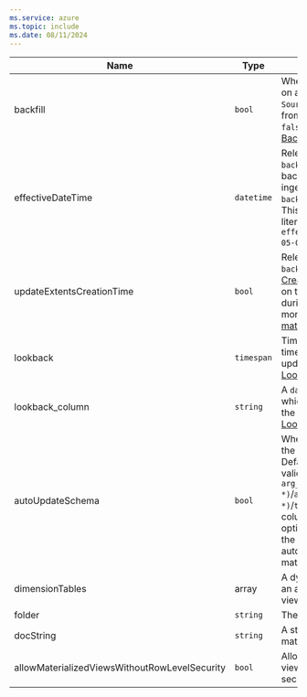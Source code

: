 ```yaml
---
ms.service: azure
ms.topic: include
ms.date: 08/11/2024
---
```


| Name | Type | Description |
|--|--|--|
| backfill | `bool` | Whether to create the view based on all records currently in `SourceTable` (`true`), or to create it from now on (`false`). Default is `false`. For more information, see [Backfill a materialized view](../management/materialized-views/materialized-view-create.md#backfill-a-materialized-view). |
| effectiveDateTime | `datetime` | Relevant only when you're using `backfill`. If it's set, creation backfills only with records ingested after the datetime. `backfill` must also be set to `true`. This property expects a datetime literal; for example, `effectiveDateTime=datetime(2019-05-01)`. |
| updateExtentsCreationTime | `bool` | Relevant only when you're using `backfill`. If it's set to `true`, [Extent Creation time](../management/extents-overview.md#extent-creation-time) is assigned based on the datetime group-by key during the backfill process. For more information, see [Backfill a materialized view](../management/materialized-views/materialized-view-create.md#backfill-a-materialized-view). |
| lookback | `timespan` | Time span limiting the period of time in which duplicates or updates are expected. See [Lookback period](../management/materialized-views/materialized-view-create.md#lookback-period). |
| lookback_column | `string` | A `datetime` column in the view which serves as the reference for the lookback period. See [Lookback period](../management/materialized-views/materialized-view-create.md#lookback-period). |
| autoUpdateSchema | `bool` | Whether to automatically update the view on source table changes. Default is `false`. This option is valid only for views of type `arg_max(Timestamp, *)`/`arg_min(Timestamp, *)`/`take_any(*)` (only when the column's argument is `*`). If this option is set to `true`, changes to the source table will be automatically reflected in the materialized view. |
| dimensionTables | array | A dynamic argument that includes an array of dimension tables in the view. See [Query parameter](../management/materialized-views/materialized-view-create.md#query-parameter). |
| folder | `string` | The materialized view's folder. |
| docString | `string` | A string that documents the materialized view. |
| allowMaterializedViewsWithoutRowLevelSecurity | `bool` | Allows creating a materialized view over a table with row level security policy enabled. |
